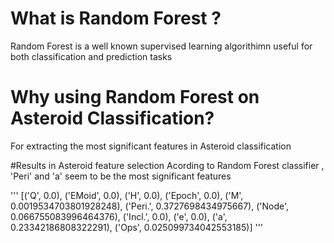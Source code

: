 # What is Random Forest ?
Random Forest is a well known supervised learning algorithimn useful for both classification and prediction tasks

# Why using Random Forest on Asteroid Classification?
For extracting the most significant features in Asteroid classification  

#Results in Asteroid feature selection
Acording to Random Forest classifier , 'Peri' and 'a' seem to be the most significant features 


'''
[('Q', 0.0),
 ('EMoid', 0.0),
 ('H', 0.0),
 ('Epoch', 0.0),
 ('M', 0.0019534703801928248),
 ('Peri.', 0.3727698434975667),
 ('Node', 0.066755083996464376),
 ('Incl.', 0.0),
 ('e', 0.0),
 ('a', 0.23342186808322291),
 ('Ops', 0.025099734042553185)]
 '''
